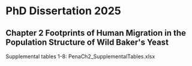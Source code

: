 # PhD Dissertation 2025
## Chapter 2 Footprints of Human Migration in the Population Structure of Wild Baker's Yeast
Supplemental tables 1-8: PenaCh2_SupplementalTables.xlsx
